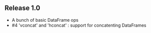 ## Release 1.0

* A bunch of basic DataFrame ops
* #4 'vconcat' and 'hconcat' : support for concatenting DataFrames
